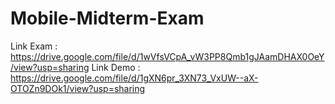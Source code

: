 # Mobile-Midterm-Exam
Link Exam : https://drive.google.com/file/d/1wVfsVCpA_vW3PP8Qmb1gJAamDHAX0OeY/view?usp=sharing
Link Demo : https://drive.google.com/file/d/1gXN6pr_3XN73_VxUW--aX-OTOZn9DOk1/view?usp=sharing
